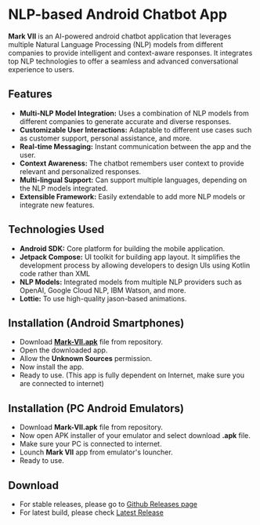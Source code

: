 # NLP-based Android Chatbot App
**Mark VII** is an AI-powered android chatbot application that leverages multiple Natural Language Processing (NLP) models from different companies to provide intelligent and context-aware responses. It integrates top NLP technologies to offer a seamless and advanced conversational experience to users.

## Features
* **Multi-NLP Model Integration:** Uses a combination of NLP models from different companies to generate accurate and diverse responses.
* **Customizable User Interactions:** Adaptable to different use cases such as customer support, personal assistance, and more.
* **Real-time Messaging:** Instant communication between the app and the user.
* **Context Awareness:** The chatbot remembers user context to provide relevant and personalized responses.
* **Multi-lingual Support:** Can support multiple languages, depending on the NLP models integrated.
* **Extensible Framework:** Easily extendable to add more NLP models or integrate new features.
   
## Technologies Used
* **Android SDK:** Core platform for building the mobile application.
* **Jetpack Compose:** UI toolkit for building app layout. It simplifies the development process by allowing developers to design UIs using Kotlin code rather than XML
* **NLP Models:** Integrated models from multiple NLP providers such as OpenAI, Google Cloud NLP, IBM Watson, and more.
* **Lottie:** To use high-quality jason-based animations.

## Installation (Android Smartphones)
* Download [**Mark-VII.apk**](#Download) file from repository.
* Open the downloaded app.
* Allow the **Unknown Sources** permission.
* Now install the app.
* Ready to use. (This app is fully dependent on Internet, make sure you are connected to internet)

## Installation (PC Android Emulators)
* Download **Mark-VII.apk** file from repository.
* Now open APK installer of your emulator and select download **.apk** file.
* Make sure your PC is connected to internet.
* Lounch **Mark VII** app from emulator's louncher.
* Ready to use.

## Download

* For stable releases, please go to [Github Releases page](https://github.com/daemon-001/Mark-VII/releases)
* For latest build, please check [Latest Release](https://github.com/daemon-001/Mark-VII/releases/latest)
